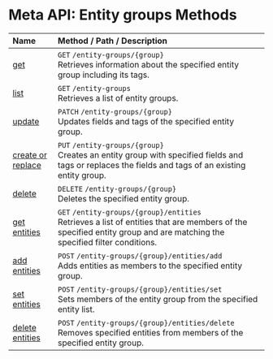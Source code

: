# Meta API: Entity groups Methods

| **Name** | **Method** / **Path** / **Description** |
|:---|:---|
| [get](./get.md) | `GET` `/entity-groups/{group}`<br> Retrieves information about the specified entity group including its tags.|
| [list](./list.md) | `GET` `/entity-groups` <br> Retrieves a list of entity groups.|
| [update](./update.md) | `PATCH` `/entity-groups/{group}` <br> Updates fields and tags of the specified entity group.|
| [create or replace](./create-or-replace.md) | `PUT` `/entity-groups/{group}`<br> Creates an entity group with specified fields and tags or replaces the fields and tags of an existing entity group.|
| [delete](./delete.md) | `DELETE` `/entity-groups/{group}` <br> Deletes the specified entity group.|
| [get entities](./get-entities.md) | `GET` `/entity-groups/{group}/entities`<br> Retrieves a list of entities that are members of the specified entity group and are matching the specified filter conditions. |
| [add entities](./add-entities.md) | `POST` `/entity-groups/{group}/entities/add`<br> Adds entities as members to the specified entity group.|
| [set entities](./set-entities.md) | `POST` `/entity-groups/{group}/entities/set`<br> Sets members of the entity group from the specified entity list.|
| [delete entities](./delete-entities.md) | `POST` `/entity-groups/{group}/entities/delete`<br> Removes specified entities from members of the specified entity group. |